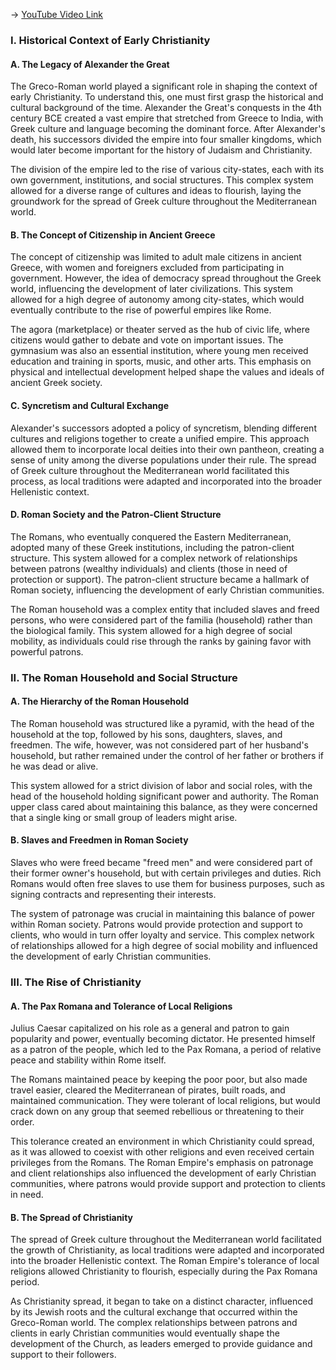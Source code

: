 -> [YouTube Video Link](https://www.youtube.com/watch?v=Ecpn3bkVvv0&list=PL279CFA55C51E75E0&index=3&pp=iAQB)

### I. Historical Context of Early Christianity
#### A. The Legacy of Alexander the Great

The Greco-Roman world played a significant role in shaping the context of early Christianity. To understand this, one must first grasp the historical and cultural background of the time. Alexander the Great's conquests in the 4th century BCE created a vast empire that stretched from Greece to India, with Greek culture and language becoming the dominant force. After Alexander's death, his successors divided the empire into four smaller kingdoms, which would later become important for the history of Judaism and Christianity.

The division of the empire led to the rise of various city-states, each with its own government, institutions, and social structures. This complex system allowed for a diverse range of cultures and ideas to flourish, laying the groundwork for the spread of Greek culture throughout the Mediterranean world.

#### B. The Concept of Citizenship in Ancient Greece

The concept of citizenship was limited to adult male citizens in ancient Greece, with women and foreigners excluded from participating in government. However, the idea of democracy spread throughout the Greek world, influencing the development of later civilizations. This system allowed for a high degree of autonomy among city-states, which would eventually contribute to the rise of powerful empires like Rome.

The agora (marketplace) or theater served as the hub of civic life, where citizens would gather to debate and vote on important issues. The gymnasium was also an essential institution, where young men received education and training in sports, music, and other arts. This emphasis on physical and intellectual development helped shape the values and ideals of ancient Greek society.

#### C. Syncretism and Cultural Exchange

Alexander's successors adopted a policy of syncretism, blending different cultures and religions together to create a unified empire. This approach allowed them to incorporate local deities into their own pantheon, creating a sense of unity among the diverse populations under their rule. The spread of Greek culture throughout the Mediterranean world facilitated this process, as local traditions were adapted and incorporated into the broader Hellenistic context.

#### D. Roman Society and the Patron-Client Structure

The Romans, who eventually conquered the Eastern Mediterranean, adopted many of these Greek institutions, including the patron-client structure. This system allowed for a complex network of relationships between patrons (wealthy individuals) and clients (those in need of protection or support). The patron-client structure became a hallmark of Roman society, influencing the development of early Christian communities.

The Roman household was a complex entity that included slaves and freed persons, who were considered part of the familia (household) rather than the biological family. This system allowed for a high degree of social mobility, as individuals could rise through the ranks by gaining favor with powerful patrons.

### II. The Roman Household and Social Structure
#### A. The Hierarchy of the Roman Household

The Roman household was structured like a pyramid, with the head of the household at the top, followed by his sons, daughters, slaves, and freedmen. The wife, however, was not considered part of her husband's household, but rather remained under the control of her father or brothers if he was dead or alive.

This system allowed for a strict division of labor and social roles, with the head of the household holding significant power and authority. The Roman upper class cared about maintaining this balance, as they were concerned that a single king or small group of leaders might arise.

#### B. Slaves and Freedmen in Roman Society

Slaves who were freed became "freed men" and were considered part of their former owner's household, but with certain privileges and duties. Rich Romans would often free slaves to use them for business purposes, such as signing contracts and representing their interests.

The system of patronage was crucial in maintaining this balance of power within Roman society. Patrons would provide protection and support to clients, who would in turn offer loyalty and service. This complex network of relationships allowed for a high degree of social mobility and influenced the development of early Christian communities.

### III. The Rise of Christianity
#### A. The Pax Romana and Tolerance of Local Religions

Julius Caesar capitalized on his role as a general and patron to gain popularity and power, eventually becoming dictator. He presented himself as a patron of the people, which led to the Pax Romana, a period of relative peace and stability within Rome itself.

The Romans maintained peace by keeping the poor poor, but also made travel easier, cleared the Mediterranean of pirates, built roads, and maintained communication. They were tolerant of local religions, but would crack down on any group that seemed rebellious or threatening to their order.

This tolerance created an environment in which Christianity could spread, as it was allowed to coexist with other religions and even received certain privileges from the Romans. The Roman Empire's emphasis on patronage and client relationships also influenced the development of early Christian communities, where patrons would provide support and protection to clients in need.

#### B. The Spread of Christianity

The spread of Greek culture throughout the Mediterranean world facilitated the growth of Christianity, as local traditions were adapted and incorporated into the broader Hellenistic context. The Roman Empire's tolerance of local religions allowed Christianity to flourish, especially during the Pax Romana period.

As Christianity spread, it began to take on a distinct character, influenced by its Jewish roots and the cultural exchange that occurred within the Greco-Roman world. The complex relationships between patrons and clients in early Christian communities would eventually shape the development of the Church, as leaders emerged to provide guidance and support to their followers.
